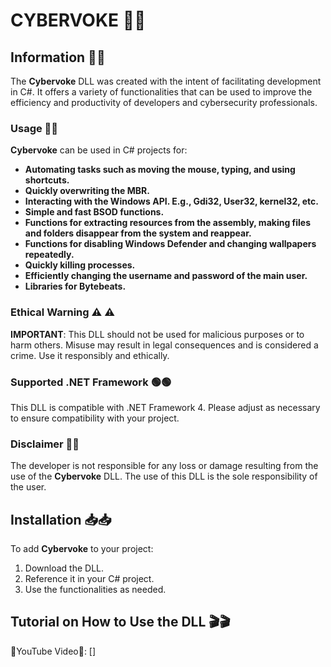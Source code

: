 # CYBERVOKE 👾👾

## Information 📜📜

The **Cybervoke** DLL was created with the intent of facilitating development in C#. It offers a variety of functionalities that can be used to improve the efficiency and productivity of developers and cybersecurity professionals.

### Usage 🔌🔌

**Cybervoke** can be used in C# projects for:
- **Automating tasks such as moving the mouse, typing, and using shortcuts.**
- **Quickly overwriting the MBR.**
- **Interacting with the Windows API. E.g., Gdi32, User32, kernel32, etc.**
- **Simple and fast BSOD functions.**
- **Functions for extracting resources from the assembly, making files and folders disappear from the system and reappear.**
- **Functions for disabling Windows Defender and changing wallpapers repeatedly.**
- **Quickly killing processes.**
- **Efficiently changing the username and password of the main user.**
- **Libraries for Bytebeats.**

### Ethical Warning ⚠ ⚠

**IMPORTANT**: This DLL should not be used for malicious purposes or to harm others. Misuse may result in legal consequences and is considered a crime. Use it responsibly and ethically.

### Supported .NET Framework 🟢🟢

This DLL is compatible with .NET Framework 4. Please adjust as necessary to ensure compatibility with your project.

### Disclaimer 📒📒

The developer is not responsible for any loss or damage resulting from the use of the **Cybervoke** DLL. The use of this DLL is the sole responsibility of the user.

## Installation 📥📥

To add **Cybervoke** to your project:

1. Download the DLL.
2. Reference it in your C# project.
3. Use the functionalities as needed.

## Tutorial on How to Use the DLL 🎬🎬
🔴YouTube Video🔴: []
